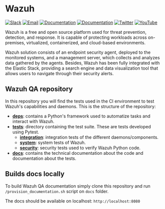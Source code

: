 # Wazuh

[![Slack](https://img.shields.io/badge/slack-join-blue.svg)](https://wazuh.com/community/join-us-on-slack/)
[![Email](https://img.shields.io/badge/email-join-blue.svg)](https://groups.google.com/forum/#!forum/wazuh)
[![Documentation](https://img.shields.io/badge/docs-view-green.svg)](https://documentation.wazuh.com)
[![Documentation](https://img.shields.io/badge/web-view-green.svg)](https://wazuh.com)
[![Twitter](https://img.shields.io/twitter/follow/wazuh?style=social)](https://twitter.com/wazuh)
[![YouTube](https://img.shields.io/youtube/views/peTSzcAueEc?style=social)](https://www.youtube.com/watch?v=peTSzcAueEc)


Wazuh is a free and open source platform used for threat prevention, detection, and response. It is capable of protecting workloads across on-premises, virtualized, containerized, and cloud-based environments.

Wazuh solution consists of an endpoint security agent, deployed to the monitored systems, and a management server, which collects and analyzes data gathered by the agents. Besides, Wazuh has been fully integrated with the Elastic Stack, providing a search engine and data visualization tool that allows users to navigate through their security alerts.

## Wazuh QA repository

In this repository you will find the tests used in the CI environment to test Wazuh's capabilities and daemons. This is the structure of the repository:

- **[deps](deps/)**:  contains a Python's framework used to automatize tasks and interact with Wazuh.
- **[tests](tests/)**: directory containing the test suite. These are tests developed using Pytest.
    - **[integration](tests/integration/)**: integration tests of the different daemons/components.
    - **[system](tests/system)**: system tests of Wazuh.
    - **[security](tests/security)**: security tests used to verify Wazuh Python code.
- **[docs](link/to/docs)**: contains the technical documentation about the code and documentation about the tests.

## Builds docs locally

To build Wazuh QA documentation simply clone this repository and run `/provision_documentation.sh` script on `docs` folder.

The docs should be available on localhost: `http://localhost:8080`

